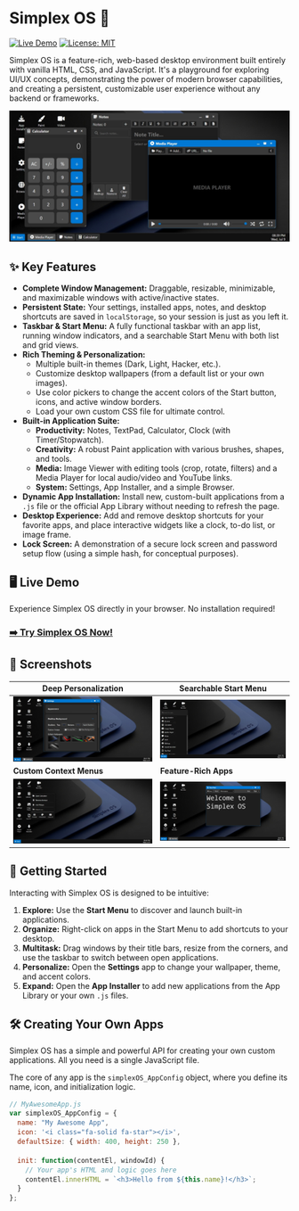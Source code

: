 # Simplex OS 🚀

[![Live Demo](https://img.shields.io/badge/Live-Demo-brightgreen?style=for-the-badge&logo=rocket)](https://exanx.github.io/SimplexOS/)
[![License: MIT](https://img.shields.io/badge/License-MIT-blue.svg?style=for-the-badge)](https://opensource.org/licenses/MIT)

Simplex OS is a feature-rich, web-based desktop environment built entirely with vanilla HTML, CSS, and JavaScript. It's a playground for exploring UI/UX concepts, demonstrating the power of modern browser capabilities, and creating a persistent, customizable user experience without any backend or frameworks.

![Simplex OS Desktop Screenshot showing multiple apps open](https://raw.githubusercontent.com/exanx/SimplexOS/refs/heads/main/screenshots/Screenshot_9-7-2025_203957_exanx.github.io.jpeg)

## ✨ Key Features

-   **Complete Window Management:** Draggable, resizable, minimizable, and maximizable windows with active/inactive states.
-   **Persistent State:** Your settings, installed apps, notes, and desktop shortcuts are saved in `localStorage`, so your session is just as you left it.
-   **Taskbar & Start Menu:** A fully functional taskbar with an app list, running window indicators, and a searchable Start Menu with both list and grid views.
-   **Rich Theming & Personalization:**
    -   Multiple built-in themes (Dark, Light, Hacker, etc.).
    -   Customize desktop wallpapers (from a default list or your own images).
    -   Use color pickers to change the accent colors of the Start button, icons, and active window borders.
    -   Load your own custom CSS file for ultimate control.
-   **Built-in Application Suite:**
    -   **Productivity:** Notes, TextPad, Calculator, Clock (with Timer/Stopwatch).
    -   **Creativity:** A robust Paint application with various brushes, shapes, and tools.
    -   **Media:** Image Viewer with editing tools (crop, rotate, filters) and a Media Player for local audio/video and YouTube links.
    -   **System:** Settings, App Installer, and a simple Browser.
-   **Dynamic App Installation:** Install new, custom-built applications from a `.js` file or the official App Library without needing to refresh the page.
-   **Desktop Experience:** Add and remove desktop shortcuts for your favorite apps, and place interactive widgets like a clock, to-do list, or image frame.
-   **Lock Screen:** A demonstration of a secure lock screen and password setup flow (using a simple hash, for conceptual purposes).

## 🖥️ Live Demo

Experience Simplex OS directly in your browser. No installation required!

### [**➡️ Try Simplex OS Now!**](https://exanx.github.io/SimplexOS/)

## 📸 Screenshots

| Deep Personalization                                                                                                                               | Searchable Start Menu                                                                                                                            |
| -------------------------------------------------------------------------------------------------------------------------------------------------- | ------------------------------------------------------------------------------------------------------------------------------------------------ |
| ![Settings App Screenshot](https://raw.githubusercontent.com/exanx/SimplexOS/refs/heads/main/screenshots/Screenshot_9-7-2025_204131_exanx.github.io.jpeg) | ![Start Menu Screenshot](https://raw.githubusercontent.com/exanx/SimplexOS/refs/heads/main/screenshots/Screenshot_9-7-2025_204615_exanx.github.io.jpeg)     |
| **Custom Context Menus**                                                                                                                           | **Feature-Rich Apps**                                                                                                                            |
| ![Context Menu Screenshot](https://raw.githubusercontent.com/exanx/SimplexOS/refs/heads/main/screenshots/Screenshot_9-7-2025_204057_exanx.github.io.jpeg)   | ![Paint App Screenshot](https://raw.githubusercontent.com/exanx/SimplexOS/refs/heads/main/screenshots/Screenshot_9-7-2025_204036_exanx.github.io.jpeg)          |


## 🚀 Getting Started

Interacting with Simplex OS is designed to be intuitive:

1.  **Explore:** Use the **Start Menu** to discover and launch built-in applications.
2.  **Organize:** Right-click on apps in the Start Menu to add shortcuts to your desktop.
3.  **Multitask:** Drag windows by their title bars, resize from the corners, and use the taskbar to switch between open applications.
4.  **Personalize:** Open the **Settings** app to change your wallpaper, theme, and accent colors.
5.  **Expand:** Open the **App Installer** to add new applications from the App Library or your own `.js` files.

## 🛠️ Creating Your Own Apps

Simplex OS has a simple and powerful API for creating your own custom applications. All you need is a single JavaScript file.

The core of any app is the `simplexOS_AppConfig` object, where you define its name, icon, and initialization logic.

```javascript
// MyAwesomeApp.js
var simplexOS_AppConfig = {
  name: "My Awesome App",
  icon: '<i class="fa-solid fa-star"></i>',
  defaultSize: { width: 400, height: 250 },

  init: function(contentEl, windowId) {
    // Your app's HTML and logic goes here
    contentEl.innerHTML = `<h3>Hello from ${this.name}!</h3>`;
  }
};
